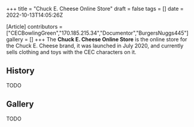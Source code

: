 +++
title = "Chuck E. Cheese Online Store"
draft = false
tags = []
date = 2022-10-13T14:05:26Z

[Article]
contributors = ["CECBowlingGreen","170.185.215.34","Documentor","BurgersNuggs445"]
gallery = []
+++
The **Chuck E. Cheese Online Store** is the online store for the Chuck E. Cheese brand, it was launched in July 2020, and currently sells clothing and toys with the CEC characters on it.

## History ##
TODO

## Gallery ##
TODO